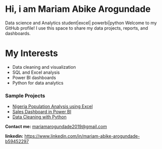  # Hi, i am Mariam Abike Arogundade
Data science and Analytics student|excel| powerbi|python
Welcome to my GitHub profile!
I use this space to share my data projects, reports, and dashboards.

# My Interests
- Data cleaning and visualization
- SQL and Excel analysis
- Power BI dashboards
- Python for data analytics

### Sample Projects
- [Nigeria Population Analysis using Excel](#)
- [Sales Dashboard in Power BI](#)
- [Data Cleaning with Python](#)

  
**Contact me:** mariamarogundade2019@gmail.com

**linkedin:** https://www.linkedin.com/in/mariam-abike-arogundade-b59452297

